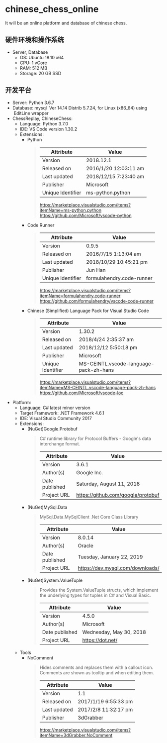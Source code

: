 # chinese_chess_online

It will be an online platform and database of chinese chess.

## 硬件环境和操作系统

* Server, Database
  * OS: Ubuntu 18.10 x64
  * CPU: 1 vCore
  * RAM: 512 MB
  * Storage: 20 GB SSD

## 开发平台

* Server: Python 3.6.7
* Database: mysql
    &nbsp;Ver 14.14 Distrib 5.7.24, for Linux (x86_64) using
    &nbsp;EditLine wrapper
* ChessReplay, ChineseChess:
  * Language: Python 3.7.0
  * IDE: VS Code version 1.30.2
  * Extensions:
    * Python
      > | Attribute         | Value                 |
      > | ----------------- | --------------------- |
      > | Version           | 2018.12.1             |
      > | Released on       | 2016/1/20 12:03:11 am |
      > | Last updated      | 2018/12/15 7:23:40 am |
      > | Publisher         | Microsoft             |
      > | Unique Identifier | ms-python.python      |
      >
      > <https://marketplace.visualstudio.com/items?itemName=ms-python.python>  
      > <https://github.com/Microsoft/vscode-python>
    * Code Runner
      > | Attribute         | Value                     |
      > | ----------------- | ------------------------- |
      > | Version           | 0.9.5                     |
      > | Released on       | 2016/7/15 1:13:04 am      |
      > | Last updated      | 2018/10/29 10:45:21 pm    |
      > | Publisher         | Jun Han                   |
      > | Unique Identifier | formulahendry.code-runner |
      >
      > <https://marketplace.visualstudio.com/items?itemName=formulahendry.code-runner>  
      > <https://github.com/formulahendry/vscode-code-runner>
    * Chinese (Simplified) Language Pack for Visual Studio Code
      > | Attribute         | Value                                  |
      > | ----------------- | -------------------------------------- |
      > | Version           | 1.30.2                                 |
      > | Released on       | 2018/4/24 2:35:37 am                   |
      > | Last updated      | 2018/12/12 5:50:18 pm                  |
      > | Publisher         | Microsoft                              |
      > | Unique Identifier | MS-CEINTL.vscode-language-pack-zh-hans |
      >
      > <https://marketplace.visualstudio.com/items?itemName=MS-CEINTL.vscode-language-pack-zh-hans>  
      > <https://github.com/Microsoft/vscode-loc>
* Platform:
  * Language: C# latest minor version
  * Target Framework: .NET Framework 4.6.1
  * IDE: Visual Studio Community 2017
  * Extensions:
    * (NuGet)Google.Protobuf
      > C# runtime library for Protocol Buffers -
      > Google's data interchange format.
      >
      > | Attribute      | Value                                |
      > | -------------- | ------------------------------------ |
      > | Version        | 3.6.1                                |
      > | Author(s)      | Google Inc.                          |
      > | Date published | Saturday, August 11, 2018            |
      > | Project URL    | <https://github.com/google/protobuf> |
    * (NuGet)MySql.Data
      > MySql.Data.MySqlClient .Net Core Class Library
      >
      > | Attribute      | Value                              |
      > | -------------- | ---------------------------------- |
      > | Version        | 8.0.14                             |
      > | Author(s)      | Oracle                             |
      > | Date published | Tuesday, January 22, 2019          |
      > | Project URL    | <https://dev.mysql.com/downloads/> |
    * (NuGet)System.ValueTuple
      > Provides the System.ValueTuple structs, which implement
      > the underlying types for tuples in C# and Visual Basic.
      >
      > | Attribute      | Value                   |
      > | -------------- | ----------------------- |
      > | Version        | 4.5.0                   |
      > | Author(s)      | Microsoft               |
      > | Date published | Wednesday, May 30, 2018 |
      > | Project URL    | <https://dot.net/>      |
  * Tools
    * NoComment
      > Hides comments and replaces them with a callout icon.
      > Comments are shown as tooltip and when editing them.
      > 
      > | Attribute         | Value                |
      > | ----------------- | -------------------- |
      > | Version           | 1.1                  |
      > | Released on       | 2017/1/19 6:55:33 pm |
      > | Last updated      | 2017/2/8 11:32:17 pm |
      > | Publisher         | 3dGrabber            |
      >
      > <https://marketplace.visualstudio.com/items?itemName=3dGrabber.NoComment>
